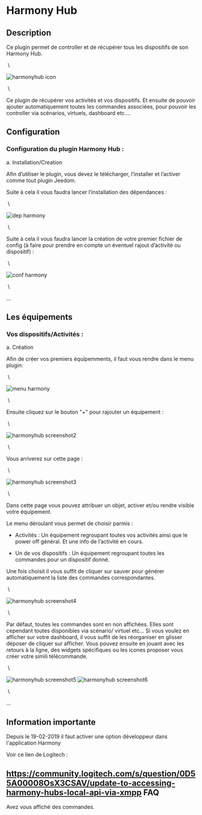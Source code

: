 Harmony Hub 
===========

Description
-----------

Ce plugin permet de controller et de récupérer tous les dispositifs de
son Harmony Hub.

 \

![harmonyhub icon](../images/harmonyhub_icon.png)

 \

Ce plugin de récupérer vos activités et vos dispositifs. Et ensuite de
pouvoir ajouter automatiquement toutes les commandes associées, pour
pouvoir les controller via scénarios, virtuels, dashboard etc…​.

Configuration
-------------

### Configuration du plugin Harmony Hub : 

a. Installation/Creation

Afin d’utiliser le plugin, vous devez le télécharger, l’installer et
l’activer comme tout plugin Jeedom.

Suite à cela il vous faudra lancer l’installation des dépendances :

 \

![dep harmony](../images/dep_harmony.jpg)

 \

Suite à cela il vous faudra lancer la création de votre premier fichier
de config (à faire pour prendre en compte un éventuel rajout d’activité
ou dispositif) :

 \

![conf harmony](../images/conf_harmony.jpg)

 \

…​

Les équipements 
---------------

### Vos dispositifs/Activités : 

a.  Création

Afin de créer vos premiers équipemments, il faut vous rendre dans le
menu plugin:

 \

![menu harmony](../images/menu_harmony.jpg)

 \

Ensuite cliquez sur le bouton "+" pour rajouter un équipement :

 \

![harmonyhub screenshot2](../images/harmonyhub_screenshot2.jpg)

 \

Vous arriverez sur cette page :

 \

![harmonyhub screenshot3](../images/harmonyhub_screenshot3.jpg)

 \

Dans cette page vous pouvez attribuer un objet, activer et/ou rendre
visible votre équipement.

Le menu déroulant vous permet de choisir parmis :

-   Activités : Un équipement regroupant toutes vos activités ainsi que
    le power off général. Et une info de l’activité en cours.

-   Un de vos dispositifs : Un équipement regroupant toutes les
    commandes pour un dispositif donné.

Une fois choisit il vous suffit de cliquer sur sauver pour générer
automatiquement la liste des commandes correspondantes.

 \

![harmonyhub screenshot4](../images/harmonyhub_screenshot4.jpg)

 \

Par défaut, toutes les commandes sont en non affichées. Elles sont
cependant toutes disponibles via scénario/ virtuel etc…​ Si vous voulez
en afficher sur votre dashboard, il vous suffit de les réorganiser en
glisser déposer de cliquer sur afficher. Vous pouvez ensuite en jouant
avec les retours à la ligne, des widgets spécifiques ou les icones
proposer vous créer votre simili télécommande.

 \

![harmonyhub screenshot5](../images/harmonyhub_screenshot5.jpg)
![harmonyhub screenshot6](../images/harmonyhub_screenshot6.jpg)

 \

…​

Information importante
----------------------

Depuis le 19-02-2019 il faut activer une option développeur dans l'application Harmony

Voir ce lien de Logitech :


<https://community.logitech.com/s/question/0D55A00008OsX3CSAV/update-to-accessing-harmony-hubs-local-api-via-xmpp>
FAQ 
---

Avez vous affiché des commandes.
